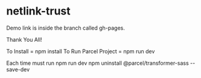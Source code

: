 # netlink-trust

Demo link is inside the branch called gh-pages.

Thank You All!

To Install = npm install
To Run Parcel Project = npm run dev

Each time must run  npm run dev
npm uninstall @parcel/transformer-sass --save-dev
